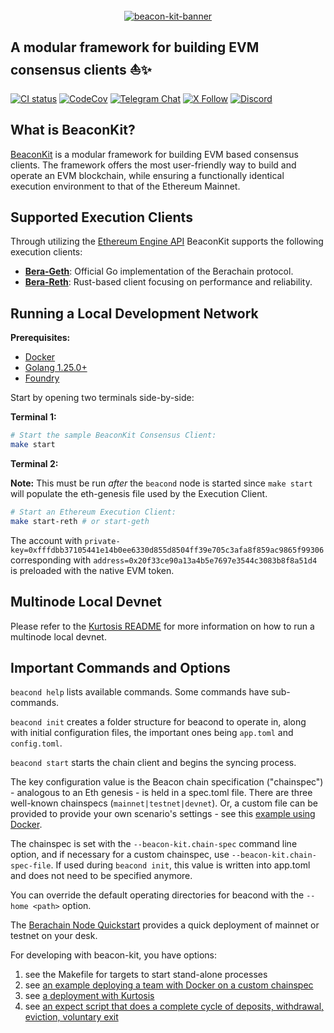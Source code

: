 </br>

<div align="center">
  <a href="https://github.com/berachain/beacon-kit">
    <picture>
      <source media="(prefers-color-scheme: dark)" srcset="https://res.cloudinary.com/duv0g402y/image/upload/v1718034312/BeaconKitBanner.png">
      <img alt="beacon-kit-banner" src="https://res.cloudinary.com/duv0g402y/image/upload/v1718034312/BeaconKitBanner.png" width="auto" height="auto">
    </picture>
  </a>
</div>
<h2 >
  A modular framework for building EVM consensus clients ⛵️✨
</h2>

<div>

[![CI status](https://github.com/berachain/beacon-kit/workflows/pipeline/badge.svg)](https://github.com/berachain/beacon-kit/actions/workflows/pipeline.yml)
[![CodeCov](https://codecov.io/gh/berachain/beacon-kit/graph/badge.svg?token=0l5iJ3ZbzV)](https://codecov.io/gh/berachain/beacon-kit)
[![Telegram Chat](https://img.shields.io/endpoint?color=neon&logo=telegram&label=chat&url=https%3A%2F%2Ftg.sumanjay.workers.dev%2Fbeacon_kit)](https://t.me/beacon_kit)
[![X Follow](https://img.shields.io/twitter/follow/berachain)](https://x.com/berachain)
[![Discord](https://img.shields.io/discord/924442927399313448?label=discord)](https://discord.gg/berachain)

</div>

## What is BeaconKit?

[BeaconKit](https://docs.berachain.com/learn/what-is-beaconkit) is a modular framework for building EVM based consensus clients.
The framework offers the most user-friendly way to build and operate an EVM blockchain, while ensuring a functionally identical execution environment to that of the Ethereum Mainnet.

## Supported Execution Clients

Through utilizing the [Ethereum Engine API](https://github.com/ethereum/execution-apis/blob/main/src/engine)
BeaconKit supports the following execution clients:

- [**Bera-Geth**](https://github.com/berachain/bera-geth): Official Go implementation of the Berachain protocol.
- [**Bera-Reth**](https://github.com/berachain/bera-reth): Rust-based client focusing on performance and reliability.

## Running a Local Development Network

**Prerequisites:**

- [Docker](https://docs.docker.com/engine/install/)
- [Golang 1.25.0+](https://go.dev/doc/install)
- [Foundry](https://book.getfoundry.sh/)

Start by opening two terminals side-by-side:

**Terminal 1:**

```bash
# Start the sample BeaconKit Consensus Client:
make start
```

**Terminal 2:**

**Note:** This must be run *after* the `beacond` node is started since `make start` will populate the
eth-genesis file used by the Execution Client.

```bash
# Start an Ethereum Execution Client:
make start-reth # or start-geth
```

The account with
`private-key=0xfffdbb37105441e14b0ee6330d855d8504ff39e705c3afa8f859ac9865f99306`
corresponding with `address=0x20f33ce90a13a4b5e7697e3544c3083b8f8a51d4` is
preloaded with the native EVM token.

## Multinode Local Devnet

Please refer to the [Kurtosis README](https://github.com/berachain/beacon-kit/blob/main/kurtosis/README.md) for more information on how to run a multinode local devnet.

## Important Commands and Options

`beacond help` lists available commands. Some commands have sub-commands.

`beacond init` creates a folder structure for beacond to operate in, along with initial configuration files, the important ones being `app.toml` and `config.toml`.

`beacond start` starts the chain client and begins the syncing process.

The key configuration value is the Beacon chain specification ("chainspec")  - analogous to an Eth genesis - is held in a spec.toml file. There are three well-known chainspecs (`mainnet|testnet|devnet`).  Or, a custom file can be provided to provide your own scenario's settings - see this [example using Docker](https://docs.berachain.com/nodes/guides/docker-devnet).

The chainspec is set with the `--beacon-kit.chain-spec` command line option, and if necessary for a custom chainspec, use `--beacon-kit.chain-spec-file`.  If used during `beacond init`, this value is written into app.toml and does not need to be specified anymore.

You can override the default operating directories for beacond with the `--home <path>` option.

The [Berachain Node Quickstart](https://docs.berachain.com/nodes/quickstart) provides a quick deployment of mainnet or testnet on your desk. 

For developing with beacon-kit, you have options:
1. see the Makefile for targets to start stand-alone processes
2. see [an example deploying a team with Docker on a custom chainspec](https://docs.berachain.com/nodes/guides/docker-devnet)
3. see [a deployment with Kurtosis](https://docs.berachain.com/nodes/guides/kurtosis)
4. see [an expect script that does a complete cycle of deposits, withdrawal, eviction, voluntary exit](https://github.com/berachain/guides/blob/main/apps/local-docker-devnet/devnet-automation.exp)
